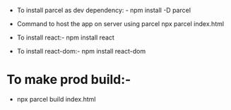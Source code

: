 - To install parcel as dev dependency: -
  npm install -D parcel

- Command to host the app on server using parcel
  npx parcel index.html

- To install react:-
  npm install react

- To install react-dom:-
  npm install react-dom

# To make prod build:-

<!-- Also remove "main" from package.json before making prod build -->

- npx parcel build index.html
